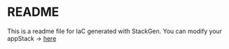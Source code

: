 # README
This is a readme file for IaC generated with StackGen.
You can modify your appStack -> [here](http://main.dev.stackgen.com/appstacks/6ddb9877-a3db-44dc-8bf7-9fdd59265c2b)
